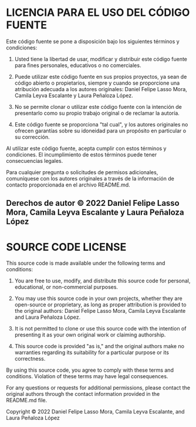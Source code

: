 # LICENCIA PARA EL USO DEL CÓDIGO FUENTE

Este código fuente se pone a disposición bajo los siguientes términos y condiciones:

1. Usted tiene la libertad de usar, modificar y distribuir este código fuente para fines personales, educativos o no comerciales.

2. Puede utilizar este código fuente en sus propios proyectos, ya sean de código abierto o propietarios, siempre y cuando se proporcione una atribución adecuada a los autores originales: Daniel Felipe Lasso Mora, Camila Leyva Escalante y Laura Peñaloza López.

3. No se permite clonar o utilizar este código fuente con la intención de presentarlo como su propio trabajo original o de reclamar la autoría.

4. Este código fuente se proporciona "tal cual", y los autores originales no ofrecen garantías sobre su idoneidad para un propósito en particular o su corrección.

Al utilizar este código fuente, acepta cumplir con estos términos y condiciones. El incumplimiento de estos términos puede tener consecuencias legales.

Para cualquier pregunta o solicitudes de permisos adicionales, comuníquese con los autores originales a través de la información de contacto proporcionada en el archivo README.md.

Derechos de autor © 2022 Daniel Felipe Lasso Mora, Camila Leyva Escalante y Laura Peñaloza López
-----------------------------------------------------------------------------------------------------------------------------------------------------------------------------------------------------------------------------------------------------------------------------------------
# SOURCE CODE LICENSE

This source code is made available under the following terms and conditions:

1. You are free to use, modify, and distribute this source code for personal, educational, or non-commercial purposes.

2. You may use this source code in your own projects, whether they are open-source or proprietary, as long as proper attribution is provided to the original authors: Daniel Felipe Lasso Mora, Camila Leyva Escalante and Laura Peñaloza López.

3. It is not permitted to clone or use this source code with the intention of presenting it as your own original work or claiming authorship.

4. This source code is provided "as is," and the original authors make no warranties regarding its suitability for a particular purpose or its correctness.

By using this source code, you agree to comply with these terms and conditions. Violation of these terms may have legal consequences.

For any questions or requests for additional permissions, please contact the original authors through the contact information provided in the README.md file.

Copyright © 2022 Daniel Felipe Lasso Mora, Camila Leyva Escalante, and Laura Peñaloza López
